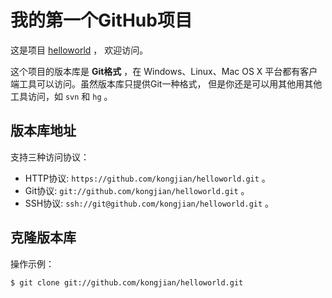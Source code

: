 # 我的第一个GitHub项目

这是项目 [helloworld](https://github.com/kongjian/helloworld) ，
欢迎访问。

这个项目的版本库是 **Git格式** ，在 Windows、Linux、Mac OS X
平台都有客户端工具可以访问。虽然版本库只提供Git一种格式，
但是你还是可以用其他用其他工具访问，如 ``svn`` 和 ``hg`` 。

## 版本库地址

支持三种访问协议：

* HTTP协议: `https://github.com/kongjian/helloworld.git` 。
* Git协议: `git://github.com/kongjian/helloworld.git` 。
* SSH协议: `ssh://git@github.com/kongjian/helloworld.git` 。

## 克隆版本库

操作示例：

    $ git clone git://github.com/kongjian/helloworld.git
